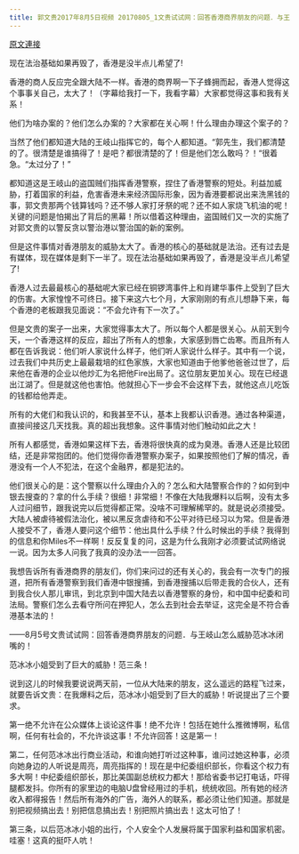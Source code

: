 ```yaml
---
title: 郭文贵2017年8月5日视频 20170805_1文贵试试网：回答香港商界朋友的问题．与王岐山怎么威胁范冰冰闭嘴的！
---
```


[原文連接](https://gnews.org/ThreadView/53483849)

现在法治基础如果再毁了，香港是没半点儿希望了!




香港的商人反应完全跟大陆不一样。香港的商界啊一下子蜂拥而起，香港人觉得这个事事关自己，太大了！（字幕给我打一下，我看字幕）大家都觉得这事和我有关系！




他们为啥办案的？他们怎么办案的？大家都在关心啊！什么理由办理这个案子的？




当然了他们都知道大陆的王岐山指挥它的，每个人都知道。“郭先生，我们都清楚的了。很清楚是谁搞得了！是吧？都很清楚的了！但是他们怎么敢吗？！“很着急。“太过分了！” 




都知道这是王岐山的盗国贼们指挥香港警察，捏住了香港警察的短处。利益加威胁，打着国家的利益，危害香港未来经济国际形象，因为香港要都说出来洗黑钱的事，郭文贵那两个钱算钱吗？还不够人家打牙祭的呢？还不如人家烧飞机油的呢！关键的问题是怕揭出了背后的黑幕！所以借着这种理由，盗国贼们又一次的实施了对郭文贵的以警反贪以警治港以警治国的新的案例。




但是这件事情对香港朋友的威胁太大了。香港的核心的基础就是法治。还有过去是有媒体，现在媒体是剩下一半了。现在法治基础如果再毁了，香港是没半点儿希望了!




香港人过去最最核心的基础呢大家已经在铜锣湾事件上和肖建华事件上受到了巨大的伤害。大家惶惶不可终日。接下来这六七个月，大家刚刚的有点儿想静下来，每个香港的老板跟我见面说：“不会允许有下一次了。” 




但是文贵的案子一出来，大家觉得事太大了。所以每个人都是很关心。从前天到今天，一个香港这样的反应，超出了所有人的想象，大家感到唇亡齿寒。而且所有人都在告诉我说：他们听人家说什么样子，他们听人家说什么样子。其中有一个说，过去我们中共历史上最最栽培的红色家族，大家也知道由于他爹他爸爸过世了，后来他在香港的企业以他炒汇为名把他Fire出局了。这位朋友更加关心。现在已经退出江湖了。但是就这他也害怕。他就担心下一步会不会这样下去，就他这点儿吃饭的钱都给他弄走。




所有的大佬们和我认识的，和我甚至不认，基本上我都认识香港。通过各种渠道，直接间接这几天找我。真的超出我想象。这件事情对他们触动如此之大！




所有人都感觉，香港如果这样下去，香港将很快真的成为臭港。香港人还是比较团结，还是非常抱团的。他们觉得你香港警察办案子，如果按照他们了解的情况，香港没有一个人不犯法，在这个金融界，都是犯法的。




他们很关心的是：这个警察以什么理由介入的？怎么和大陆警察合作的？如何到中银去搜查的？拿的什么手续？很细！非常细！不像在大陆我爆料以后啊，没有太多人过问细节，跟我说完以后觉得都正常。没啥不可理解稀罕的。就是说必须接受。大陆人被虐待被假法治化，被以黑反贪虐待和不公平对待已经习以为常。但是香港人接受不了，香港人要问这个细节：他出具什么手续？什么时候出的手续？我得到的信息和你Miles不一样啊！反反复复的问，这是为什么我刚才必须要试试网络说一说。因为太多人问我了我真的没办法一一回答。




我想告诉所有香港商界的朋友们，你们来问过的还有关心的，我会有一次专门的报道，把所有香港警察到我们香港中银搜捕，到香港搜捕以后带走我的合伙人，还有到我合伙人那儿审讯，到北京到中国大陆去以香港警察的身份，和中国中纪委和司法局。警察们怎么去看守所问在押犯人，怎么去到社会去举证，这完全是不符合香港基本法的！


——8月5号文贵试试网：回答香港商界朋友的问题．与王岐山怎么威胁范冰冰闭嘴的！




范冰冰小姐受到了巨大的威胁！范三条！


说到这儿的时候我要说说两天前，一位从大陆来的朋友，这么遥远的路程飞过来，就要告诉文贵：在我爆料之后，范冰冰小姐受到了巨大的威胁！听说提出了三个要求。




第一绝不允许在公众媒体上谈论这件事！绝不允许！包括在她什么推微博啊，私信啊，任何有社会的，不允许谈这事！不允许回答！这是第一！




第二，任何范冰冰出行商业活动，和谁向她打听过这种事，谁问过她这种事，必须向她身边的人听说是周亮，周亮指挥的！现在是中纪委组织部长，你看这个权力有多大啊！中纪委组织部长，那比美国副总统权力都大！那给省委书记打电话，吓得腿都发抖。你所有的家里边的电脑U盘曾经用过的手机，统统收回。所有她的经济收入都得报告！然后所有海外的广告，海外人的联系，都必须让他们知道。那就是别把视频搞出去！别把信息搞出去！别把照片搞出去！这太可怕了！




第三条，以后范冰冰小姐的出行，个人安全个人发展将属于国家利益和国家机密。哇塞！这真的挺吓人吭！
